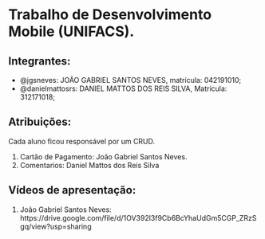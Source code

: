 <h1>Trabalho de Desenvolvimento Mobile (UNIFACS).</h1>

<h2>Integrantes:</h2>
<ul>
  <li>@jgsneves: JOÃO GABRIEL SANTOS NEVES, matrícula: 042191010;</li>
  <li>@danielmattosrs: DANIEL MATTOS DOS REIS SILVA, Matrícula: 312171018;</li>
</ul>

<h2>Atribuições:</h2>
Cada aluno ficou responsável por um CRUD.
<ol>
  <li>Cartão de Pagamento: João Gabriel Santos Neves.</li>
  <li>Comentarios: Daniel Mattos dos Reis Silva</li>
</ol>

<h2>Vídeos de apresentação:</h2>
<ol>
  <li>João Gabriel Santos Neves: https://drive.google.com/file/d/1OV392l3f9Cb6BcYhaUdGm5CGP_ZRzSgq/view?usp=sharing </li>
</ol>
